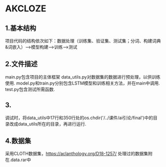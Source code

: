 # AKCLOZE

## 1.基本结构
项目代码的结构依次如下：数据处理（训练集、验证集、测试集；分词、构建词典&词嵌入）-->模型构建-->训练-->测试

## 2.文件描述
main.py包含项目的主体框架
data_utils.py对数据集的数据进行预处理，以供训练使用.
model.py和train.py分别包含LSTM模型和训练相关方法，并在main中调用.
test.py包含测试所需函数.

## 3.
调试时，将data_utils中17行和350行处的os.chdir('/../课件/ai引论/final')中的目录改成data_utils所在的目录，再进行运行.

## 4.数据集
采用CLOTH数据集，https://aclanthology.org/D18-1257/
处理过的数据集附在.data.rar中
